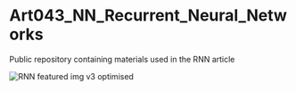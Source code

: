 # Art043_NN_Recurrent_Neural_Networks
Public repository containing materials used in the RNN article

![RNN featured img v3 optimised](https://user-images.githubusercontent.com/24861699/150630922-67f68af5-90ea-4c76-8a68-bb50fa11be4b.png)
